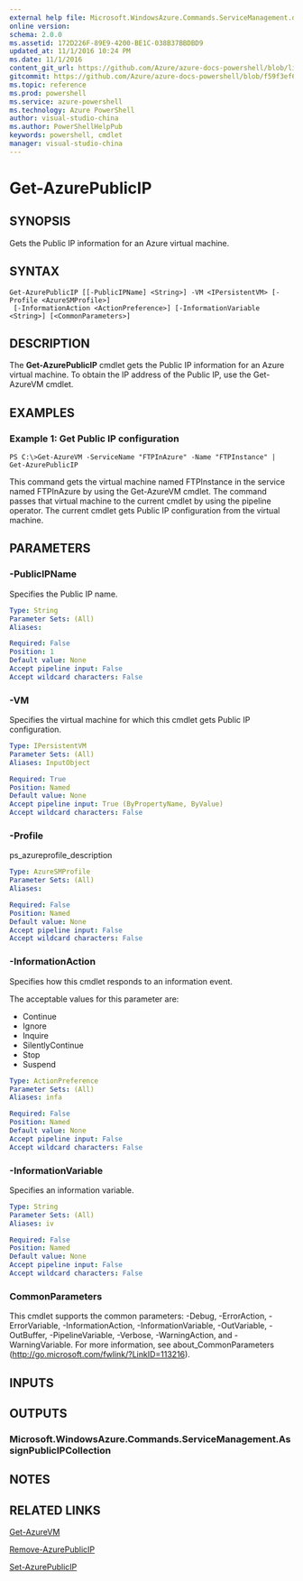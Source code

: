 ```yaml
---
external help file: Microsoft.WindowsAzure.Commands.ServiceManagement.dll-Help.xml
online version: 
schema: 2.0.0
ms.assetid: 172D226F-89E9-4200-BE1C-038B37BBDBD9
updated_at: 11/1/2016 10:24 PM
ms.date: 11/1/2016
content_git_url: https://github.com/Azure/azure-docs-powershell/blob/live/azureps-cmdlets-docs/ServiceManagement/Azure.Service/v1.6.1/Get-AzurePublicIP.md
gitcommit: https://github.com/Azure/azure-docs-powershell/blob/f59f3ef60bc592383812213e69fd77ba950759ed/azureps-cmdlets-docs/ServiceManagement/Azure.Service/v1.6.1/Get-AzurePublicIP.md
ms.topic: reference
ms.prod: powershell
ms.service: azure-powershell
ms.technology: Azure PowerShell
author: visual-studio-china
ms.author: PowerShellHelpPub
keywords: powershell, cmdlet
manager: visual-studio-china
---
```


# Get-AzurePublicIP

## SYNOPSIS
Gets the Public IP information for an Azure virtual machine.

## SYNTAX

```
Get-AzurePublicIP [[-PublicIPName] <String>] -VM <IPersistentVM> [-Profile <AzureSMProfile>]
 [-InformationAction <ActionPreference>] [-InformationVariable <String>] [<CommonParameters>]
```

## DESCRIPTION
The **Get-AzurePublicIP** cmdlet gets the Public IP information for an Azure virtual machine.
To obtain the IP address of the Public IP, use the Get-AzureVM cmdlet.

## EXAMPLES

### Example 1: Get Public IP configuration
```
PS C:\>Get-AzureVM -ServiceName "FTPInAzure" -Name "FTPInstance" | Get-AzurePublicIP
```

This command gets the virtual machine named FTPInstance in the service named FTPInAzure by using the Get-AzureVM cmdlet.
The command passes that virtual machine to the current cmdlet by using the pipeline operator.
The current cmdlet gets Public IP configuration from the virtual machine.

## PARAMETERS

### -PublicIPName
Specifies the Public IP name.

```yaml
Type: String
Parameter Sets: (All)
Aliases: 

Required: False
Position: 1
Default value: None
Accept pipeline input: False
Accept wildcard characters: False
```

### -VM
Specifies the virtual machine for which this cmdlet gets Public IP configuration.

```yaml
Type: IPersistentVM
Parameter Sets: (All)
Aliases: InputObject

Required: True
Position: Named
Default value: None
Accept pipeline input: True (ByPropertyName, ByValue)
Accept wildcard characters: False
```

### -Profile
ps_azureprofile_description

```yaml
Type: AzureSMProfile
Parameter Sets: (All)
Aliases: 

Required: False
Position: Named
Default value: None
Accept pipeline input: False
Accept wildcard characters: False
```

### -InformationAction
Specifies how this cmdlet responds to an information event.

The acceptable values for this parameter are:

- Continue
- Ignore
- Inquire
- SilentlyContinue
- Stop
- Suspend

```yaml
Type: ActionPreference
Parameter Sets: (All)
Aliases: infa

Required: False
Position: Named
Default value: None
Accept pipeline input: False
Accept wildcard characters: False
```

### -InformationVariable
Specifies an information variable.

```yaml
Type: String
Parameter Sets: (All)
Aliases: iv

Required: False
Position: Named
Default value: None
Accept pipeline input: False
Accept wildcard characters: False
```

### CommonParameters
This cmdlet supports the common parameters: -Debug, -ErrorAction, -ErrorVariable, -InformationAction, -InformationVariable, -OutVariable, -OutBuffer, -PipelineVariable, -Verbose, -WarningAction, and -WarningVariable. For more information, see about_CommonParameters (http://go.microsoft.com/fwlink/?LinkID=113216).

## INPUTS

## OUTPUTS

### Microsoft.WindowsAzure.Commands.ServiceManagement.AssignPublicIPCollection

## NOTES

## RELATED LINKS

[Get-AzureVM](xref:ServiceManagement/Azure.Service/v1.6.1/Get-AzureVM.md)

[Remove-AzurePublicIP](xref:ServiceManagement/Azure.Service/v1.6.1/Remove-AzurePublicIP.md)

[Set-AzurePublicIP](xref:ServiceManagement/Azure.Service/v1.6.1/Set-AzurePublicIP.md)


